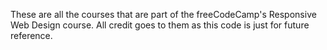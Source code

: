 These are all the courses that are part of the freeCodeCamp's Responsive Web Design course. All credit goes to them as this code is just for future reference. 
